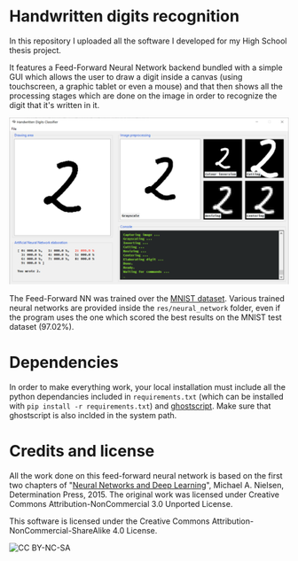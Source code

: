 # Handwritten digits recognition

In this repository I uploaded all the software I developed for my High School thesis project.

It features a Feed-Forward Neural Network backend bundled with a simple GUI which allows the user to draw a digit inside a canvas (using touchscreen, a graphic tablet or even a mouse) and that then shows all the processing stages which are done on the image in order to recognize the digit that it's written in it.

![Screenshot](screenshots/20190603_1214.png)

The Feed-Forward NN was trained over the [MNIST dataset](http://yann.lecun.com/exdb/mnist/). Various trained neural networks are provided inside the `res/neural_network` folder, even if the program uses the one which scored the best results on the MNIST test dataset (97.02%).

# Dependencies

In order to make everything work, your local installation must include all the python dependancies included in `requirements.txt` (which can be installed with `pip install -r requirements.txt`) and [ghostscript](https://www.ghostscript.com/). Make sure that ghostscript is also inclded in the system path.

# Credits and license

All the work done on this feed-forward neural network is based on the first two chapters of "[Neural Networks and Deep Learning](http://neuralnetworksanddeeplearning.com/)", Michael A. Nielsen, Determination Press, 2015.
The original work was licensed under Creative Commons Attribution-NonCommercial 3.0 Unported License.

This software is licensed under the Creative Commons Attribution-NonCommercial-ShareAlike 4.0 License.

![CC BY-NC-SA](https://i.creativecommons.org/l/by-nc-sa/4.0/88x31.png)